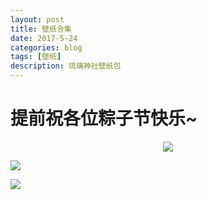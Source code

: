 ```yaml
---
layout: post
title: 壁纸合集
date: 2017-5-24
categories: blog
tags: [壁纸]
description: 琉璃神社壁纸包
---
```

# 提前祝各位粽子节快乐~

<center>
    <p><img src="http://oqgbih146.bkt.clouddn.com/43848092_p0.jpg" align="center"></p>
</center>

![](http://oqgbih146.bkt.clouddn.com/03.jpg)

![](http://oqgbih146.bkt.clouddn.com/29.jpg)